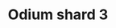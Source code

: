---
layout: item
title: Odium shard 3
item-id: 11930
datatable: true
id: 11930
name: "Odium shard 3"
members: true
lowalch: 12400
highalch: 18600
examine: "A broken shield piece."
monsters:
  - id: 6615
    name: "Scorpia"
    members: true
    combat_level: 225
    wiki_url: "https://oldschool.runescape.wiki/w/Scorpia"
    drops:
      - quantity: "1"
        rarity: 0.00390625
        drop_requirements: null
---